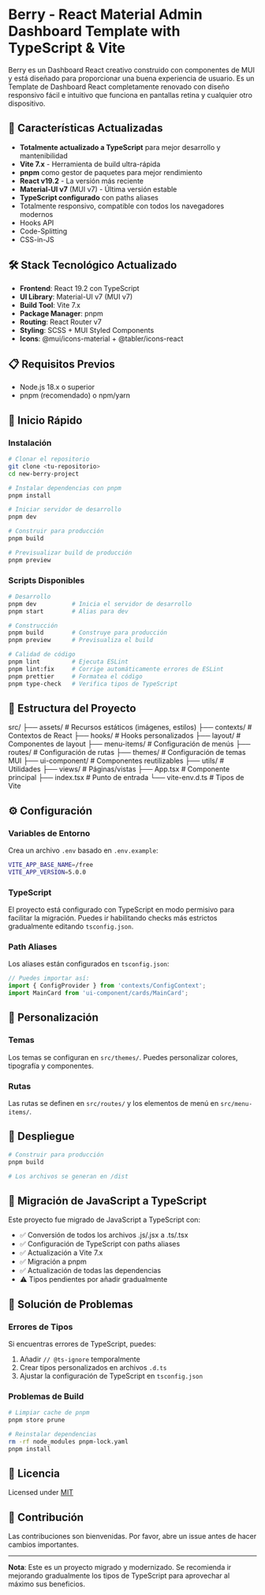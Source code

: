 # Berry - React Material Admin Dashboard Template with TypeScript & Vite

Berry es un Dashboard React creativo construido con componentes de MUI y está diseñado para proporcionar una buena experiencia de usuario. Es un Template de Dashboard React completamente renovado con diseño responsivo fácil e intuitivo que funciona en pantallas retina y cualquier otro dispositivo.

## 🚀 Características Actualizadas

- **Totalmente actualizado a TypeScript** para mejor desarrollo y mantenibilidad
- **Vite 7.x** - Herramienta de build ultra-rápida
- **pnpm** como gestor de paquetes para mejor rendimiento
- **React v19.2** - La versión más reciente
- **Material-UI v7** (MUI v7) - Última versión estable
- **TypeScript configurado** con paths aliases
- Totalmente responsivo, compatible con todos los navegadores modernos
- Hooks API
- Code-Splitting
- CSS-in-JS

## 🛠️ Stack Tecnológico Actualizado

- **Frontend**: React 19.2 con TypeScript
- **UI Library**: Material-UI v7 (MUI v7)
- **Build Tool**: Vite 7.x
- **Package Manager**: pnpm
- **Routing**: React Router v7
- **Styling**: SCSS + MUI Styled Components
- **Icons**: @mui/icons-material + @tabler/icons-react

## 📋 Requisitos Previos

- Node.js 18.x o superior
- pnpm (recomendado) o npm/yarn

## 🚀 Inicio Rápido

### Instalación

```bash
# Clonar el repositorio
git clone <tu-repositorio>
cd new-berry-project

# Instalar dependencias con pnpm
pnpm install

# Iniciar servidor de desarrollo
pnpm dev

# Construir para producción
pnpm build

# Previsualizar build de producción
pnpm preview
```

### Scripts Disponibles

```bash
# Desarrollo
pnpm dev          # Inicia el servidor de desarrollo
pnpm start        # Alias para dev

# Construcción
pnpm build        # Construye para producción
pnpm preview      # Previsualiza el build

# Calidad de código
pnpm lint         # Ejecuta ESLint
pnpm lint:fix     # Corrige automáticamente errores de ESLint
pnpm prettier     # Formatea el código
pnpm type-check   # Verifica tipos de TypeScript
```

## 📁 Estructura del Proyecto

src/
├── assets/          # Recursos estáticos (imágenes, estilos)
├── contexts/        # Contextos de React
├── hooks/           # Hooks personalizados
├── layout/          # Componentes de layout
├── menu-items/      # Configuración de menús
├── routes/          # Configuración de rutas
├── themes/          # Configuración de temas MUI
├── ui-component/    # Componentes reutilizables
├── utils/           # Utilidades
├── views/           # Páginas/vistas
├── App.tsx          # Componente principal
├── index.tsx        # Punto de entrada
└── vite-env.d.ts    # Tipos de Vite

## ⚙️ Configuración

### Variables de Entorno

Crea un archivo `.env` basado en `.env.example`:

```bash
VITE_APP_BASE_NAME=/free
VITE_APP_VERSION=5.0.0
```

### TypeScript

El proyecto está configurado con TypeScript en modo permisivo para facilitar la migración. Puedes ir habilitando checks más estrictos gradualmente editando `tsconfig.json`.

### Path Aliases

Los aliases están configurados en `tsconfig.json`:

```typescript
// Puedes importar así:
import { ConfigProvider } from 'contexts/ConfigContext';
import MainCard from 'ui-component/cards/MainCard';
```

## 🔧 Personalización

### Temas

Los temas se configuran en `src/themes/`. Puedes personalizar colores, tipografía y componentes.

### Rutas

Las rutas se definen en `src/routes/` y los elementos de menú en `src/menu-items/`.

## 🚀 Despliegue

```bash
# Construir para producción
pnpm build

# Los archivos se generan en /dist
```

## 📝 Migración de JavaScript a TypeScript

Este proyecto fue migrado de JavaScript a TypeScript con:

- ✅ Conversión de todos los archivos .js/.jsx a .ts/.tsx
- ✅ Configuración de TypeScript con paths aliases
- ✅ Actualización a Vite 7.x
- ✅ Migración a pnpm
- ✅ Actualización de todas las dependencias
- ⚠️ Tipos pendientes por añadir gradualmente

## 🐛 Solución de Problemas

### Errores de Tipos

Si encuentras errores de TypeScript, puedes:

1. Añadir `// @ts-ignore` temporalmente
2. Crear tipos personalizados en archivos `.d.ts`
3. Ajustar la configuración de TypeScript en `tsconfig.json`

### Problemas de Build

```bash
# Limpiar cache de pnpm
pnpm store prune

# Reinstalar dependencias
rm -rf node_modules pnpm-lock.yaml
pnpm install
```

## 📄 Licencia

Licensed under [MIT](LICENSE)

## 🤝 Contribución

Las contribuciones son bienvenidas. Por favor, abre un issue antes de hacer cambios importantes.

---

**Nota**: Este es un proyecto migrado y modernizado. Se recomienda ir mejorando gradualmente los tipos de TypeScript para aprovechar al máximo sus beneficios.

